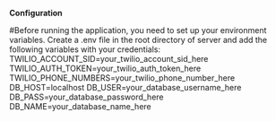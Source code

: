 **Configuration**

#Before running the application, you need to set up your environment variables. Create a .env file in the root directory of server and add the following variables with your credentials:
TWILIO_ACCOUNT_SID=your_twilio_account_sid_here
TWILIO_AUTH_TOKEN=your_twilio_auth_token_here
TWILIO_PHONE_NUMBERS=your_twilio_phone_number_here
DB_HOST=localhost
DB_USER=your_database_username_here
DB_PASS=your_database_password_here
DB_NAME=your_database_name_here
